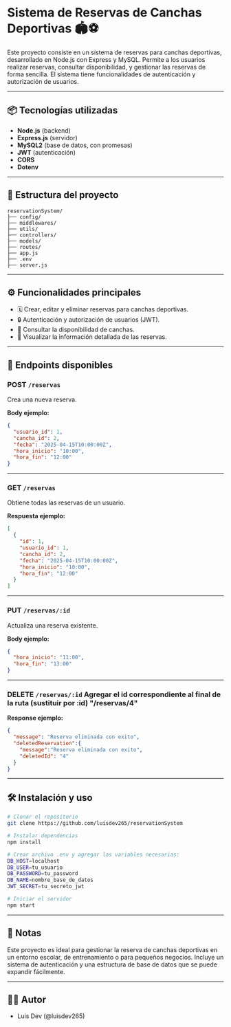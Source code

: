 # Sistema de Reservas de Canchas Deportivas 🏟️⚽

Este proyecto consiste en un sistema de reservas para canchas deportivas, desarrollado en Node.js con Express y MySQL. Permite a los usuarios realizar reservas, consultar disponibilidad, y gestionar las reservas de forma sencilla. El sistema tiene funcionalidades de autenticación y autorización de usuarios.

---

## 📦 Tecnologías utilizadas

- **Node.js** (backend)
- **Express.js** (servidor)
- **MySQL2** (base de datos, con promesas)
- **JWT** (autenticación)
- **CORS**
- **Dotenv**

---

## 📁 Estructura del proyecto

```
reservationSystem/
├── config/
├── middlewares/
├── utils/
├── controllers/
├── models/
├── routes/
├── app.js
├── .env
├── server.js
```

---

## ⚙️ Funcionalidades principales

- 🗓️ Crear, editar y eliminar reservas para canchas deportivas.
- 🔒 Autenticación y autorización de usuarios (JWT).
- 📅 Consultar la disponibilidad de canchas.
- 💬 Visualizar la información detallada de las reservas.

---

## 🔌 Endpoints disponibles

### POST `/reservas`
Crea una nueva reserva.

**Body ejemplo:**
```json
{
  "usuario_id": 1,
  "cancha_id": 2,
  "fecha": "2025-04-15T10:00:00Z",
  "hora_inicio": "10:00",
  "hora_fin": "12:00"
}
```

---

### GET `/reservas`
Obtiene todas las reservas de un usuario.

**Respuesta ejemplo:**
```json
[
  {
    "id": 1,
    "usuario_id": 1,
    "cancha_id": 2,
    "fecha": "2025-04-15T10:00:00Z",
    "hora_inicio": "10:00",
    "hora_fin": "12:00"
  }
]
```

---

### PUT `/reservas/:id`
Actualiza una reserva existente.

**Body ejemplo:**
```json
{
  "hora_inicio": "11:00",
  "hora_fin": "13:00"
}
```

---

### DELETE `/reservas/:id` **Agregar el id correspondiente al final de la ruta (sustituir por :id) "/reservas/4"**

**Response ejemplo:**
```json
{ 
  "message": "Reserva eliminada con exito",
  "deletedReservation":{
    "message":"Reserva eliminada con exito", 
    "deletedId": "4"
  }
}
```

---

## 🛠 Instalación y uso

```bash
# Clonar el repositorio
git clone https://github.com/luisdev265/reservationSystem

# Instalar dependencias
npm install

# Crear archivo .env y agregar las variables necesarias:
DB_HOST=localhost
DB_USER=tu_usuario
DB_PASSWORD=tu_password
DB_NAME=nombre_base_de_datos
JWT_SECRET=tu_secreto_jwt

# Iniciar el servidor
npm start
```

---

## 🧠 Notas

Este proyecto es ideal para gestionar la reserva de canchas deportivas en un entorno escolar, de entrenamiento o para pequeños negocios. Incluye un sistema de autenticación y una estructura de base de datos que se puede expandir fácilmente.

---

## 👨‍💻 Autor

- Luis Dev (@luisdev265)
